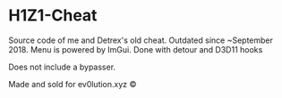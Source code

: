 # H1Z1-Cheat
Source code of me and Detrex's old cheat. Outdated since ~September 2018.
Menu is powered by ImGui.
Done with detour and D3D11 hooks

Does not include a bypasser.

Made and sold for ev0lution.xyz ©️

